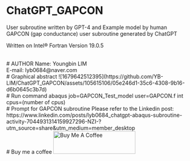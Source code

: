 # ChatGPT_GAPCON
User subroutine written by GPT-4 and Example model by human
<br>GAPCON (gap conductance) user subroutine generated by ChatGPT

Written on Intel® Fortran Version 19.0.5

<br>
# AUTHOR
Name: Youngbin LIM
<br>E-mail: lyb0684@naver.com
<br>
# Graphical abstract
![1679642512395](https://github.com/YB-LIM/ChatGPT_GAPCON/assets/105615106/05e246d1-35c6-4308-9b16-d6b0645c3b7d)

<br>
# Run command
abaqus job=GAPCON_Test_model user=GAPCON.f int cpus=(number of cpus)

<br>
# Prompt for GAPCON subroutine
Please refer to the Linkedin post: 
<br>https://www.linkedin.com/posts/lyb0684_chatgpt-abaqus-subroutine-activity-7044931314159927296-NZI-?utm_source=share&utm_medium=member_desktop

<br>
# Buy me a coffee
<a href="https://www.buymeacoffee.com/lyb280199G" target="_blank"><img src="https://cdn.buymeacoffee.com/buttons/v2/default-yellow.png" alt="Buy Me A Coffee" style="height: 60px !important;width: 217px !important;" ></a>
